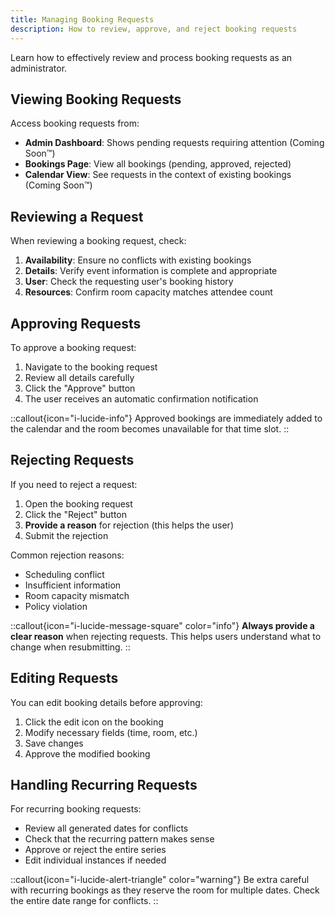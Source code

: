 ```yaml
---
title: Managing Booking Requests
description: How to review, approve, and reject booking requests
---
```


Learn how to effectively review and process booking requests as an administrator.

<!-- TODO: Add details about the end of year process as I don't really see any reason to store data forever -->

## Viewing Booking Requests

Access booking requests from:

- **Admin Dashboard**: Shows pending requests requiring attention (Coming Soon™)
- **Bookings Page**: View all bookings (pending, approved, rejected)
- **Calendar View**: See requests in the context of existing bookings (Coming Soon™)

## Reviewing a Request

When reviewing a booking request, check:

1. **Availability**: Ensure no conflicts with existing bookings
2. **Details**: Verify event information is complete and appropriate
3. **User**: Check the requesting user's booking history
4. **Resources**: Confirm room capacity matches attendee count

## Approving Requests

To approve a booking request:

1. Navigate to the booking request
2. Review all details carefully
3. Click the "Approve" button
4. The user receives an automatic confirmation notification

::callout{icon="i-lucide-info"}
Approved bookings are immediately added to the calendar and the room becomes unavailable for that time slot.
::

## Rejecting Requests

If you need to reject a request:

1. Open the booking request
2. Click the "Reject" button
3. **Provide a reason** for rejection (this helps the user)
4. Submit the rejection

Common rejection reasons:
- Scheduling conflict
- Insufficient information
- Room capacity mismatch
- Policy violation

::callout{icon="i-lucide-message-square" color="info"}
**Always provide a clear reason** when rejecting requests. This helps users understand what to change when resubmitting.
::

## Editing Requests

You can edit booking details before approving:

1. Click the edit icon on the booking
2. Modify necessary fields (time, room, etc.)
3. Save changes
4. Approve the modified booking

## Handling Recurring Requests

For recurring booking requests:

- Review all generated dates for conflicts
- Check that the recurring pattern makes sense
- Approve or reject the entire series
- Edit individual instances if needed

::callout{icon="i-lucide-alert-triangle" color="warning"}
Be extra careful with recurring bookings as they reserve the room for multiple dates. Check the entire date range for conflicts.
::
